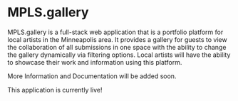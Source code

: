 # MPLS.gallery

MPLS.gallery is a full-stack web application that is a portfolio platform for local artists in the Minneapolis area. It provides a gallery for guests to view the collaboration of all submissions in one space with the ability to change the gallery dynamically via filtering options. Local artists will have the ability to showcase their work and information using this platform.


More Information and Documentation will be added soon. 

This application is currently live!
